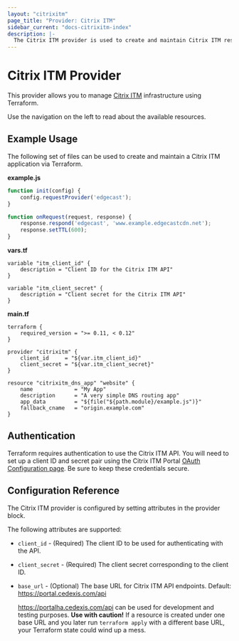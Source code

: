 ```yaml
---
layout: "citrixitm"
page_title: "Provider: Citrix ITM"
sidebar_current: "docs-citrixitm-index"
description: |-
  The Citrix ITM provider is used to create and maintain Citrix ITM resources. The provider needs to be configured with the proper credentials before it can be used.
---
```


# Citrix ITM Provider

This provider allows you to manage [Citrix ITM](https://www.cedexis.com/) infrastructure using Terraform.

Use the navigation on the left to read about the available resources.

## Example Usage

The following set of files can be used to create and maintain a Citrix ITM application via Terraform.

**example.js**

```javascript
function init(config) {
    config.requestProvider('edgecast');
}

function onRequest(request, response) {
    response.respond('edgecast', 'www.example.edgecastcdn.net');
    response.setTTL(600);
}
```

**vars.tf**

```hcl
variable "itm_client_id" {
    description = "Client ID for the Citrix ITM API"
}

variable "itm_client_secret" {
    description = "Client secret for the Citrix ITM API"
}
```

**main.tf**

```hcl
terraform {
    required_version = ">= 0.11, < 0.12"
}

provider "citrixitm" {
    client_id     = "${var.itm_client_id}"
    client_secret = "${var.itm_client_secret}"
}

resource "citrixitm_dns_app" "website" {
    name             = "My App"
    description      = "A very simple DNS routing app"
    app_data         = "${file("${path.module}/example.js")}"
    fallback_cname   = "origin.example.com"
}
```

## Authentication

Terraform requires authentication to use the Citrix ITM API. You will need to set up a client ID and secret pair using the Citrix ITM Portal [OAuth Configuration page](https://portal.cedexis.com/ui/api/oauth). Be sure to keep these credentials secure.

## Configuration Reference

The Citrix ITM provider is configured by setting attributes in the provider block.

The following attributes are supported:

*   `client_id` - (Required) The client ID to be used for authenticating with the API.

*   `client_secret` - (Required) The client secret corresponding to the client ID.

*   `base_url` - (Optional) The base URL for Citrix ITM API endpoints. Default: https://portal.cedexis.com/api

    https://portalha.cedexis.com/api can be used for development and testing purposes. **Use with caution!** If a resource is created under one base URL and you later run `terraform apply` with a different base URL, your Terraform state could wind up a mess.
